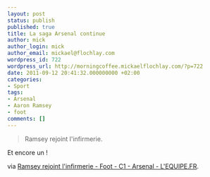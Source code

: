 ```yaml
---
layout: post
status: publish
published: true
title: La saga Arsenal continue
author: mick
author_login: mick
author_email: mickael@flochlay.com
wordpress_id: 722
wordpress_url: http://morningcoffee.mickaelflochlay.com/?p=722
date: 2011-09-12 20:41:32.000000000 +02:00
categories:
- Sport
tags:
- Arsenal
- Aaron Ramsey
- foot
comments: []
---
```

<blockquote>Ramsey rejoint l'infirmerie.</blockquote>
Et encore un !

via <a href="http://www.lequipe.fr/Football/breves2011/20110912_182650_ramsey-rejoint-l-infirmerie.html">Ramsey rejoint l'infirmerie - Foot - C1 - Arsenal - L'EQUIPE.FR</a>.
